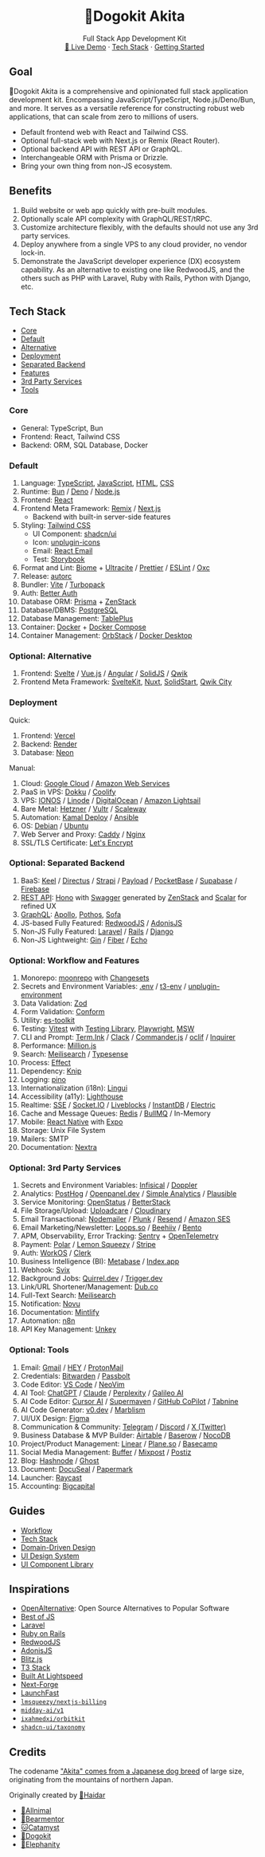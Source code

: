 <div align="center">
	<h1 align="center">🐶Dogokit Akita</h1>
  <p align="center">
    <span>Full Stack App Development Kit</span>
    <br />
    <a href="https://akita.allnimal.com">🚧 Live Demo</a>
    <span> · <span>
    <a href="#tech-stack">Tech Stack</a>
    <span> · <span>
    <a href="docs/guides/start.md">Getting Started</a>
  </p>
</div>

## Goal

🐶Dogokit Akita is a comprehensive and opinionated full stack application development kit. Encompassing JavaScript/TypeScript, Node.js/Deno/Bun, and more. It serves as a versatile reference for constructing robust web applications, that can scale from zero to millions of users.

- Default frontend web with React and Tailwind CSS.
- Optional full-stack web with Next.js or Remix (React Router).
- Optional backend API with REST API or GraphQL.
- Interchangeable ORM with Prisma or Drizzle.
- Bring your own thing from non-JS ecosystem.

## Benefits

1. Build website or web app quickly with pre-built modules.
2. Optionally scale API complexity with GraphQL/REST/tRPC.
3. Customize architecture flexibly, with the defaults should not use any 3rd party services.
4. Deploy anywhere from a single VPS to any cloud provider, no vendor lock-in.
5. Demonstrate the JavaScript developer experience (DX) ecosystem capability. As an alternative to existing one like RedwoodJS, and the others such as PHP with Laravel, Ruby with Rails, Python with Django, etc.

## Tech Stack

- [Core](#core)
- [Default](#default)
- [Alternative](#alternative)
- [Deployment](#deployment)
- [Separated Backend](#separated-backend)
- [Features](#features)
- [3rd Party Services](#3rd-party-services)
- [Tools](#tools)

### Core

- General: TypeScript, Bun
- Frontend: React, Tailwind CSS
- Backend: ORM, SQL Database, Docker

### Default

1. Language: [TypeScript](docs/typescript.md), [JavaScript](docs/javascript.md), [HTML](docs/html.md), [CSS](docs/css.md)
2. Runtime: [Bun](docs/bun.md) / [Deno](docs/deno.md) / [Node.js](docs/nodejs.md)
3. Frontend: [React](docs/react.md)
4. Frontend Meta Framework: [Remix](docs/remix.md) / [Next.js](docs/nextjs.md)
   - Backend with built-in server-side features
5. Styling: [Tailwind CSS](docs/tailwind.md)
   - UI Component: [shadcn/ui](docs/shadcn-ui.md)
   - Icon: [unplugin-icons](docs/unplugin-icons.md)
   - Email: [React Email](docs/react-email.md)
   - Test: [Storybook](docs/storybook.md)
6. Format and Lint: [Biome](docs/biome.md) + [Ultracite](docs/ultracite.md) / [Prettier](docs/prettier.md) / [ESLint](docs/eslint.md) / [Oxc](docs/oxc.md)
7. Release: [autorc](docs/autorc.md)
8. Bundler: [Vite](docs/vite.md) / [Turbopack](docs/turbopack.md)
9. Auth: [Better Auth](docs/better-auth.md)
10. Database ORM: [Prisma](docs/prisma.md) + [ZenStack](docs/zenstack.md)
11. Database/DBMS: [PostgreSQL](docs/postgresql.md)
12. Database Management: [TablePlus](docs/tableplus.md)
13. Container: [Docker](docs/docker.md) + [Docker Compose](docs/docker-compose.md)
14. Container Management: [OrbStack](docs/orbstack.md) / [Docker Desktop](docs/docker-desktop.md)

### Optional: Alternative

1. Frontend: [Svelte](docs/svelte.md) / [Vue.js](docs/vuejs.md) / [Angular](docs/angular.md) / [SolidJS](docs/solidjs.md) / [Qwik](docs/qwik.md)
2. Frontend Meta Framework: [SvelteKit](docs/sveltekit.md), [Nuxt](docs/nuxt.md), [SolidStart](docs/solidstart.md), [Qwik City](docs/qwik-city.md)

### Deployment

Quick:

1. Frontend: [Vercel](docs/vercel.md)
2. Backend: [Render](docs/render.md)
3. Database: [Neon](docs/neon.md)

Manual:

1. Cloud: [Google Cloud](docs/google-cloud.md) / [Amazon Web Services](docs/amazon-web-services.md)
2. PaaS in VPS: [Dokku](docs/dokku.md) / [Coolify](docs/coolify.md)
3. VPS: [IONOS](docs/ionos.md) / [Linode](docs/linode.md) / [DigitalOcean](docs/digitalocean.md) / [Amazon Lightsail](docs/amazon-lightsail.md)
4. Bare Metal: [Hetzner](docs/hetzner.md) / [Vultr](docs/vultr.md) / [Scaleway](docs/scaleway.md)
5. Automation: [Kamal Deploy](docs/kamal-deploy.md) / [Ansible](docs/ansible.md)
6. OS: [Debian](docs/debian.md) / [Ubuntu](docs/ubuntu.md)
7. Web Server and Proxy: [Caddy](docs/caddy.md) / [Nginx](docs/nginx.md)
8. SSL/TLS Certificate: [Let's Encrypt](docs/lets-encrypt.md)

### Optional: Separated Backend

1. BaaS: [Keel](docs/keel.md) / [Directus](docs/directus.md) / [Strapi](docs/strapi.md) / [Payload](docs/payload.md) / [PocketBase](docs/pocketbase.md) / [Supabase](docs/supabase.md) / [Firebase](docs/firebase.md)
2. [REST API](docs/rest-api.md): [Hono](docs/hono.md) with [Swagger](docs/swagger.md) generated by [ZenStack](docs/zenstack.md) and [Scalar](docs/scalar.md) for refined UX
3. [GraphQL](docs/graphql.md): [Apollo](docs/apollo.md), [Pothos](docs/pothos.md), [Sofa](docs/sofa.md)
4. JS-based Fully Featured: [RedwoodJS](docs/redwoodjs.md) / [AdonisJS](docs/adonisjs.md)
5. Non-JS Fully Featured: [Laravel](docs/laravel.md) / [Rails](docs/rails.md) / [Django](docs/django.md)
6. Non-JS Lightweight: [Gin](docs/gin.md) / [Fiber](docs/fiber.md) / [Echo](docs/echo.md)

### Optional: Workflow and Features

1. Monorepo: [moonrepo](docs/moonrepo.md) with [Changesets](docs/changesets.md)
2. Secrets and Environment Variables: [.env](docs/env.md) / [t3-env](docs/t3-env.md) / [unplugin-environment](docs/unplugin-environment.md)
3. Data Validation: [Zod](docs/zod.md)
4. Form Validation: [Conform](docs/conform.md)
5. Utility: [es-toolkit](docs/es-toolkit.md)
6. Testing: [Vitest](docs/vitest.md) with [Testing Library](docs/testing-library.md), [Playwright](docs/playwright.md), [MSW](docs/msw.md)
7. CLI and Prompt: [Term.Ink](docs/term-ink.md) / [Clack](docs/clack.md) / [Commander.js](docs/commanderjs.md) / [oclif](docs/oclif.md) / [Inquirer](docs/inquirer.md)
8. Performance: [Million.js](docs/millionjs.md)
9. Search: [Meilisearch](docs/meilisearch.md) / [Typesense](docs/typesense.md)
10. Process: [Effect](docs/effect.md)
11. Dependency: [Knip](docs/knip.md)
12. Logging: [pino](docs/pino.md)
13. Internationalization (i18n): [Lingui](docs/lingui.md)
14. Accessibility (a11y): [Lighthouse](docs/lighthouse.md)
15. Realtime: [SSE](docs/sse.md) / [Socket.IO](docs/socket-io.md) / [Liveblocks](docs/liveblocks.md) / [InstantDB](docs/instantdb.md) / [Electric](docs/electric.md)
16. Cache and Message Queues: [Redis](docs/redis.md) / [BullMQ](docs/bullmq.md) / In-Memory
17. Mobile: [React Native](docs/react-native.md) with [Expo](docs/expo.md)
18. Storage: Unix File System
19. Mailers: SMTP
20. Documentation: [Nextra](docs/nextra.md)

### Optional: 3rd Party Services

1. Secrets and Environment Variables: [Infisical](docs/infisical.md) / [Doppler](docs/doppler.md)
2. Analytics: [PostHog](docs/posthog.md) / [Openpanel.dev](docs/openpanel.md) / [Simple Analytics](docs/simpleanalytics.md) / [Plausible](docs/plausible.md)
3. Service Monitoring: [OpenStatus](docs/openstatus.md) / [BetterStack](docs/betterstack.md)
4. File Storage/Upload: [Uploadcare](docs/uploadcare.md) / [Cloudinary](docs/cloudinary.md)
5. Email Transactional: [Nodemailer](docs/nodemailer.md) / [Plunk](docs/plunk.md) / [Resend](docs/resend.md) / [Amazon SES](docs/amazon-ses.md)
6. Email Marketing/Newsletter: [Loops.so](docs/loops.md) / [Beehiiv](docs/beehiiv.md) / [Bento](docs/bento.md)
7. APM, Observability, Error Tracking: [Sentry](docs/sentry.md) + [OpenTelemetry](docs/opentelemetry.md)
8. Payment: [Polar](docs/polar.md) / [Lemon Squeezy](docs/lemonsqueezy.md) / [Stripe](docs/stripe.md)
9. Auth: [WorkOS](docs/workos.md) / [Clerk](docs/clerk.md)
10. Business Intelligence (BI): [Metabase](docs/metabase.md) / [Index.app](docs/index-app.md)
11. Webhook: [Svix](docs/svix.md)
12. Background Jobs: [Quirrel.dev](docs/quirrel-dev.md) / [Trigger.dev](docs/trigger-dev.md)
13. Link/URL Shortener/Management: [Dub.co](docs/dub-co.md)
14. Full-Text Search: [Meilisearch](docs/meilisearch.md)
15. Notification: [Novu](docs/novu.md)
16. Documentation: [Mintlify](docs/mintlify.md)
17. Automation: [n8n](docs/n8n.md)
18. API Key Management: [Unkey](docs/unkey.md)

### Optional: Tools

1. Email: [Gmail](docs/gmail.md) / [HEY](docs/hey.md) / [ProtonMail](docs/protonmail.md)
2. Credentials: [Bitwarden](docs/bitwarden.md) / [Passbolt](docs/passbolt.md)
3. Code Editor: [VS Code](docs/vscode.md) / [NeoVim](docs/neovim.md)
4. AI Tool: [ChatGPT](docs/chatgpt.md) / [Claude](docs/claude.md) / [Perplexity](docs/perplexity.md) / [Galileo AI](docs/galileo-ai.md)
5. AI Code Editor: [Cursor AI](docs/cursor.md) / [Supermaven](docs/supermaven.md) / [GitHub CoPilot](docs/github-copilot.md) / [Tabnine](docs/tabnine.md)
6. AI Code Generator: [v0.dev](docs/v0.md) / [Marblism](docs/marblism.md)
7. UI/UX Design: [Figma](docs/figma.md)
8. Communication & Community: [Telegram](docs/telegram.md) / [Discord](docs/discord.md) / [X (Twitter)](docs/x.md)
9. Business Database & MVP Builder: [Airtable](docs/airtable.md) / [Baserow](docs/baserow.md) / [NocoDB](docs/nocodb.md)
10. Project/Product Management: [Linear](docs/linear.md) / [Plane.so](docs/plane.md) / [Basecamp](docs/basecamp.md)
11. Social Media Management: [Buffer](docs/buffer.md) / [Mixpost](docs/mixpost.md) / [Postiz](docs/postiz.md)
12. Blog: [Hashnode](docs/hashnode.md) / [Ghost](docs/ghost.md)
13. Document: [DocuSeal](docs/docuseal.md) / [Papermark](docs/papermark.md)
14. Launcher: [Raycast](docs/raycast.md)
15. Accounting: [Bigcapital](docs/bigcapital.md)

## Guides

- [Workflow](docs/guides/workflow.md)
- [Tech Stack](docs/guides/tech-stack.md)
- [Domain-Driven Design](docs/guides/domain-driven-design.md)
- [UI Design System](docs/guides/ui-design-system.md)
- [UI Component Library](docs/guides/ui-component-library.md)

## Inspirations

- [OpenAlternative](https://openalternative.co): Open Source Alternatives to Popular Software
- [Best of JS](https://bestofjs.org)
- [Laravel](https://laravel.com)
- [Ruby on Rails](https://rubyonrails.org)
- [RedwoodJS](https://redwoodjs.com)
- [AdonisJS](https://adonisjs.com)
- [Blitz.js](https://blitzjs.com)
- [T3 Stack](https://create.t3.gg)
- [Built At Lightspeed](https://builtatlightspeed.com)
- [Next-Forge](https://next-forge.com)
- [LaunchFast](https://launchfa.st)
- [`lmsqueezy/nextjs-billing`](https://github.com/lmsqueezy/nextjs-billing)
- [`midday-ai/v1`](https://github.com/midday-ai/v1)
- [`ixahmedxi/orbitkit`](https://github.com/ixahmedxi/orbitkit)
- [`shadcn-ui/taxonomy`](https://github.com/shadcn-ui/taxonomy)

## Credits

The codename ["Akita" comes from a Japanese dog breed](https://britannica.com/animal/Akita-dog) of large size, originating from the mountains of northern Japan.

Originally created by [🦁Haidar](https://github.com/mhaidarhanif)

- [🐾Allnimal](https://allnimal.com)
- [🐻Bearmentor](https://bearmentor.com)
- [🐱Catamyst](https://catamyst.com)
- [🐶Dogokit](https://dogokit.allnimal.com)
- [🐘Elephanity](https://elephanity.allnimal.com)
